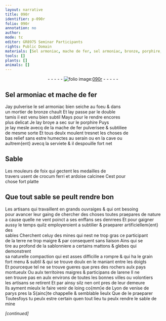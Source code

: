```yaml
---
layout: narrative
title: 090r
identifier: p-090r
folio: 090r
annotation: no
author:
mode: tc
editor: GR8975 Seminar Participants
rights: Public Domain
materials: [Sel armoniac, mache de fer, sel armoniac, bronze, porphire, crocum ferri, ardoise, terre, arene]
tools: []
plants: []
animals: []
---
```


<div class="folio" align="center">- - - - - <a href="http://gallica.bnf.fr/ark:/12148/btv1b10500001g/f185.image" target="_blank"><img src="https://cu-mkp.github.io/2017-workshop-edition/assets/photo-icon.png" alt="folio image: " style="display:inline-block; margin-bottom:-3px;"/>090r</a> - - - - - </div>  
  

## <span class="m">Sel armoniac</span> et <span class="m">mache de fer</span>

 
Jay pulverise le <span class="m">sel armoniac</span> bien seiche au foeu & dans<br/> un mortier de <span class="m">bronze</span> chault Et lay passe par le double<br/> tamis il est venu bien subtil Mays pour le rendre encores<br/> plus delicat Je lay broye a sec sur le <span class="m">porphire</span> Puys<br/> je lay mesle avecq de la <span class="m">mache de fer</span> pulverisee & subtiliee<br/> de mesme sorte Et tous deulx moulent tresnet les choses de<br/> bas relief sans estre humectes au <span class="env">serain</span> ou en la <span class="env">cave</span> ou<br/> aultrem{ent} avecq la serviete & il despouille fort net
 
 
  

## Sable

 
Les <span class="pro">mouleurs</span> de <span class="pl">foix</span> qui gectent les medailles de<br/> travers usent de <span class="m">crocum ferri</span> et <span class="m">ardoise</span> calcinee Cest pour<br/> chose fort platte
 
 
  

## Que tout sable se peult rendre bon

 
Les <span class="pro">artisans</span> qui travaillent en grands ouvraiges & qui ont besoing<br/> pour avancer leur gaing de chercher des choses toutes praepares de nature<br/> a cause quelle ne vent poinct a ses enffans ses denrrees Et pour gaigner<br/> aussy le temps quilz employeroient a subtilier & praeparer artificiellem{ent} des<br/> sables Cherchent celuy des mines qui nest ne trop gras ce participant<br/> de la <span class="m">terre</span> ne trop maigre & par consequent sans liaison Ains qui se<br/> tire au profond de la sablonniere a certains mattons & glebes qui demonstrent<br/> sa naturelle compaction qui est asses difficille a rompre & qui ha le grain<br/> fort menu & subtil & qui se trouve doulx en le maniant entre les doigts<br/> Et pourceque tel ne se trouve gueres que pres des rochers aulx pays<br/> montueulx Ou aulx territoires maigres & participans de l<span class="m">arene</span> Il ne<br/> sen trouve pas en aulx environs de toutes les bonnes villes ou volontiers<br/> les <span class="pro">artisans</span> se retirent Et par ainsy silz nen ont pres de leur demeure<br/> Ils ayment mieulx le faire venir de loing co{mm}e de <span class="pl">Lyon</span> de <span class="pl">venise</span> de<br/> <span class="pl">parys</span> pres la <span class="pl">S{ainc}te chappelle</span> & semblable lieulx Que de le praeparer<br/> Toutesfoys tu peulx estre certain quen tout lieu tu peulx rendre le sable de mine
 
*[continued]*
 
